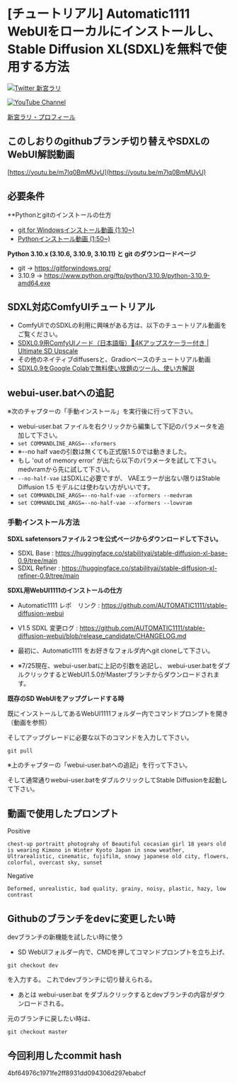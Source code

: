 # [チュートリアル] Automatic1111 WebUIをローカルにインストールし、Stable Diffusion XL(SDXL)を無料で使用する方法

[![Twitter 新宮ラリ](https://img.shields.io/badge/Twitter-Follow%20Me-1DA1F2?style=for-the-badge&logo=twitter&logoColor=white)](https://twitter.com/aisinguularity)

[![YouTube Channel](https://img.shields.io/badge/YouTube-新宮ラリのAIシンギュラリティー-C50C0C?style=for-the-badge&logo=youtube)](https://www.youtube.com/@aisinguularity) 

[新宮ラリ・プロフィール](https://www.beacons.ai/shingulari/) 

## このしおりのgithubブランチ切り替えやSDXLのWebUI解説動画
[https://youtu.be/m7lq0BmMUvU](https://youtu.be/m7lq0BmMUvU)

## 必要条件

**Pythonとgitのインストールの仕方
* [git for Windowsインストール動画 (1:10~)](https://youtu.be/nJCwnd3QFX0?t=70)
* [Pythonインストール動画 (1:50~)](https://youtu.be/nJCwnd3QFX0?t=110)


**Python 3.10.x (3.10.6, 3.10.9, 3.10.11) と git のダウンロードページ**
* git -> https://gitforwindows.org/
* 3.10.9 -> https://www.python.org/ftp/python/3.10.9/python-3.10.9-amd64.exe


## SDXL対応ComfyUIチュートリアル
* ComfyUIでのSDXLの利用に興味がある方は、以下のチュートリアル動画をご覧ください。
* [SDXL0.9用ComfyUIノード（日本語版）🥳4Kアップスケーラー付き | Ultimate SD Upscale](https://youtu.be/XFe2-q7ZGxE)
* その他のネイティブdiffusersと、Gradioベースのチュートリアル動画
* [SDXL0.9をGoogle Colabで無料使い放題のツール、使い方解説](https://youtu.be/MYqYFbJRae8)


## webui-user.batへの追記
※次のチャプターの「手動インストール」を実行後に行って下さい。

* webui-user.bat ファイルを右クリックから編集して下記のパラメータを追加して下さい。
* ```set COMMANDLINE_ARGS=--xformers```
* ※--no half vaeの引数は無くても正式版1.5.0では動きました。
* もし 'out of memory error' が出たら以下のパラメータを試して下さい。medvramから先に試して下さい。
* ```--no-half-vae``` はSDXLに必要ですが、 VAEエラーが出ない限りはStable Diffusion 1.5 モデルには使わない方がいいです。
* ```set COMMANDLINE_ARGS=--no-half-vae --xformers --medvram```
* ```set COMMANDLINE_ARGS=--no-half-vae --xformers --lowvram```

### 手動インストール方法

**SDXL safetensorsファイル２つを公式ページからダウンロードして下さい。**
* SDXL Base : https://huggingface.co/stabilityai/stable-diffusion-xl-base-0.9/tree/main
* SDXL Refiner : https://huggingface.co/stabilityai/stable-diffusion-xl-refiner-0.9/tree/main

**SDXL用WebUI1111のインストールの仕方**

* Automatic1111 レポ　リンク : https://github.com/AUTOMATIC1111/stable-diffusion-webui
* V1.5 SDXL 変更ログ : https://github.com/AUTOMATIC1111/stable-diffusion-webui/blob/release_candidate/CHANGELOG.md

* 最初に、Automatic1111 をお好きなフォルダ内へgit cloneして下さい。

* ※7/25現在、webui-user.batに上記の引数を追記し、
webui-user.batをダブルクリックするとWebUI1.5.0がMasterブランチからダウンロードされます。

**既存のSD WebUIをアップグレードする時**

既にインストールしてあるWebUI1111フォルダー内でコマンドプロンプトを開き（動画を参照）

そしてアップグレードに必要な以下のコマンドを入力して下さい。 

```
git pull
```

※上のチャプターの「webui-user.batへの追記」を行って下さい。

そして通常通りwebui-user.batをダブルクリックしてStable Diffusionを起動して下さい。


## 動画で使用したプロンプト

Positive
```
chest-up portraitt photograhy of Beautiful cocasian girl 18 years old is wearing Kimono in Winter Kyoto Japan in snow weather,
Ultrarealistic, cinematic, fujifilm, snowy japanese old city, flowers, colorful, overcast sky, sunset
```

Negative
```
Deformed, unrealistic, bad quality, grainy, noisy, plastic, hazy, low contrast
```

## Githubのブランチをdevに変更したい時
devブランチの新機能を試したい時に使う

* SD WebUIフォルダー内で、CMDを押してコマンドプロンプトを立ち上げ、
```
git checkout dev
```

を入力する。
これでdevブランチに切り替えられる。

* あとは webui-user.bat をダブルクリックするとdevブランチの内容がダウンロードされる。

元のブランチに戻したい時は、
```
git checkout master
```
  

## 今回利用したcommit hash

4bf64976c1971fe2ff8931dd094306d297ebabcf
